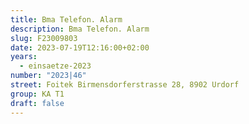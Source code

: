 ```yaml
---
title: Bma Telefon. Alarm
description: Bma Telefon. Alarm
slug: F23009803
date: 2023-07-19T12:16:00+02:00
years:
  - einsaetze-2023
number: "2023|46"
street: Foitek Birmensdorferstrasse 28, 8902 Urdorf
group: KA T1
draft: false
---
```

